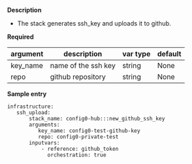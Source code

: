 **Description**

  - The stack generates ssh_key and uploads it to github.

**Required**

| argument      | description                            | var type | default      |
| ------------- | -------------------------------------- | -------- | ------------ |
| key_name   | name of the ssh key                 | string   | None         |
| repo   | github repository | string   | None         |


**Sample entry**

```
infrastructure:
   ssh_upload:
       stack_name: config0-hub:::new_github_ssh_key
       arguments:
          key_name: config0-test-github-key
          repo: config0-private-test
       inputvars:
           - reference: github_token
             orchestration: true
```
